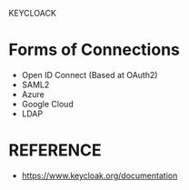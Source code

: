 KEYCLOACK

# Forms of Connections
- Open ID Connect (Based at OAuth2)
- SAML2
- Azure
- Google Cloud
- LDAP

# REFERENCE
- https://www.keycloak.org/documentation